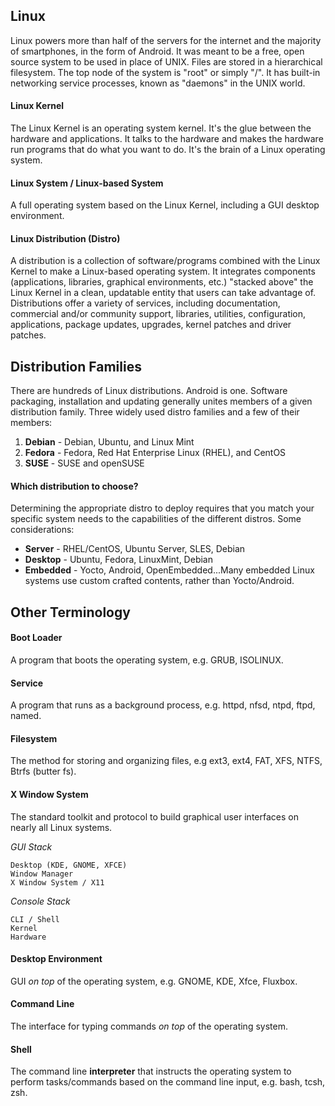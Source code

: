## Linux
Linux powers more than half of the servers for the internet and the majority of smartphones, in the form of Android. It was meant to be a free, open source system to be used in place of UNIX. Files are stored in a hierarchical filesystem. The top node of the system is "root" or simply "/". It has built-in networking service processes, known as "daemons" in the UNIX world.

#### Linux Kernel
The Linux Kernel is an operating system kernel. It's the glue between the hardware and applications. It talks to the hardware and makes the hardware run programs that do what you want to do. It's the brain of a Linux operating system.

#### Linux System / Linux-based System
A full operating system based on the Linux Kernel, including a GUI desktop environment.

#### Linux Distribution (Distro)
A distribution is a collection of software/programs combined with the Linux Kernel to make a Linux-based operating system. It integrates components (applications, libraries, graphical environments, etc.) "stacked above" the Linux Kernel in a clean, updatable entity that users can take advantage of. Distributions offer a variety of services, including documentation, commercial and/or community support, libraries, utilities, configuration, applications, package updates, upgrades, kernel patches and driver patches.

## Distribution Families
There are hundreds of Linux distributions. Android is one. Software packaging, installation and updating generally unites members of a given distribution family. Three widely used distro families and a few of their members:

1. **Debian** - Debian, Ubuntu, and Linux Mint
2. **Fedora** - Fedora, Red Hat Enterprise Linux (RHEL), and CentOS
3. **SUSE** - SUSE and openSUSE

#### Which distribution to choose?
Determining the appropriate distro to deploy requires that you match your specific system needs to the capabilities of the different distros. Some considerations:  

* **Server** - RHEL/CentOS, Ubuntu Server, SLES, Debian
* **Desktop** - Ubuntu, Fedora, LinuxMint, Debian
* **Embedded** - Yocto, Android, OpenEmbedded...Many embedded Linux systems use custom crafted contents, rather than Yocto/Android.

## Other Terminology
#### Boot Loader
A program that boots the operating system, e.g. GRUB, ISOLINUX.

#### Service
A program that runs as a background process, e.g. httpd, nfsd, ntpd, ftpd, named.

#### Filesystem
The method for storing and organizing files, e.g ext3, ext4, FAT, XFS, NTFS, Btrfs (butter fs).

#### X Window System
The standard toolkit and protocol to build graphical user interfaces on nearly all Linux systems.

*GUI Stack*
  
    Desktop (KDE, GNOME, XFCE)
    Window Manager
    X Window System / X11

*Console Stack*
    
    CLI / Shell
    Kernel
    Hardware

#### Desktop Environment
GUI *on top* of the operating system, e.g. GNOME, KDE, Xfce, Fluxbox.

#### Command Line
The interface for typing commands *on top* of the operating system.

#### Shell
The command line **interpreter** that instructs the operating system to perform tasks/commands based on the command line input, e.g. bash, tcsh, zsh.
